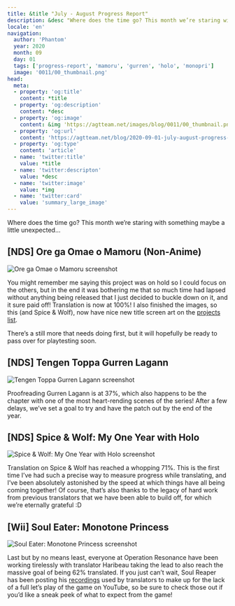 ```yaml
---
title: &title "July - August Progress Report"
description: &desc "Where does the time go? This month we’re staring with something maybe a little unexpected…"
locale: 'en'
navigation:
  author: 'Phantom'
  year: 2020
  month: 09
  day: 01
  tags: ['progress-report', 'mamoru', 'gurren', 'holo', 'monopri']
  image: '0011/00_thumbnail.png'
head:
  meta:
  - property: 'og:title'
    content: *title
  - property: 'og:description'
    content: *desc
  - property: 'og:image'
    content: &img 'https://agtteam.net/images/blog/0011/00_thumbnail.png'
  - property: 'og:url'
    content: 'https://agtteam.net/blog/2020-09-01-july-august-progress-report'
  - property: 'og:type'
    content: 'article'
  - name: 'twitter:title'
    value: *title
  - name: 'twitter:descripton'
    value: *desc
  - name: 'twitter:image'
    value: *img
  - name: 'twitter:card'
    value: 'summary_large_image'
---
```


Where does the time go? This month we’re staring with something maybe a little unexpected…

## \[NDS\] Ore ga Omae o Mamoru (Non-Anime)

![Ore ga Omae o Mamoru screenshot](/images/blog/0011/628045508832903169_0.png)

You might remember me saying this project was on hold so I could focus on the others, but in the end it was bothering me that so much time had lapsed without anything being released that I just decided to buckle down on it, and it sure paid off! Translation is now at 100%! I also finished the images, so this (and Spice & Wolf), now have nice new title screen art on the [projects list](https://agtteam.tumblr.com/projects). 

There’s a still more that needs doing first, but it will hopefully be ready to pass over for playtesting soon.


## \[NDS\] Tengen Toppa Gurren Lagann

![Tengen Toppa Gurren Lagann screenshot](/images/blog/0011/628045508832903169_1.png)

Proofreading Gurren Lagann is at 37%, which also happens to be the chapter with one of the most heart-rending scenes of the series! After a few delays, we’ve set a goal to try and have the patch out by the end of the year.


## \[NDS\] Spice & Wolf: My One Year with Holo

![Spice & Wolf: My One Year with Holo screenshot](/images/blog/0011/628045508832903169_2.png)

Translation on Spice & Wolf has reached a whopping 71%. This is the first time I’ve had such a precise way to measure progress while translating, and I’ve been absolutely astonished by the speed at which things have all being coming together! Of course, that’s also thanks to the legacy of hard work from previous translators that we have been able to build off, for which we’re eternally grateful :D


## \[Wii\] Soul Eater: Monotone Princess

![Soul Eater: Monotone Princess screenshot](/images/blog/0011/628045508832903169_3.png)

Last but by no means least, everyone at Operation Resonance have been working tirelessly with translator Haribeau taking the lead to also reach the massive goal of being 62% translated. If you just can’t wait, Soul Reaper has been posting his [recordings](https://www.youtube.com/watch?v=UNttm4WU9bA&list=PL-YbaL2OoI-BuJ6TOXaAm09SZgTSTkr7K&index=11) used by translators to make up for the lack of a full let’s play of the game on YouTube, so be sure to check those out if you’d like a sneak peek of what to expect from the game!

